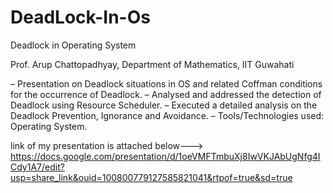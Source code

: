 # DeadLock-In-Os
Deadlock in Operating System 


Prof. Arup Chattopadhyay, Department of Mathematics, IIT Guwahati 

– Presentation on Deadlock situations in OS and related Coffman conditions for the occurrence of Deadlock.
– Analysed and addressed the detection of Deadlock using Resource Scheduler.
– Executed a detailed analysis on the Deadlock Prevention, Ignorance and Avoidance.
– Tools/Technologies used: Operating System.

link of my presentation is attached below--->
https://docs.google.com/presentation/d/1oeVMFTmbuXj8IwVKJAbUgNfg4ICdy1A7/edit?usp=share_link&ouid=100800779127585821041&rtpof=true&sd=true
